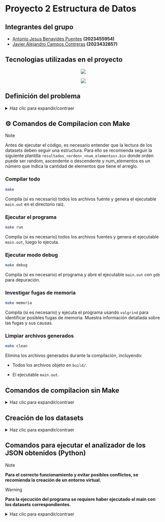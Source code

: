 # Proyecto 2 Estructura de Datos
## Integrantes del grupo
- [Antonio Jesus Benavides Puentes](https://github.com/AntoCreed777) **(2023455954)**
- [Javier Alejandro Campos Contreras](https://github.com/huebitoo) **(2023432857)**

## Tecnologias utilizadas en el proyecto
<p align="center">
  <a href="https://skillicons.dev">
    <img src="https://skillicons.dev/icons?i=git,github,vscode,neovim&perline=5" />
  </a>
</p>
<p align="center">
  <a href="https://skillicons.dev">
    <img src="https://skillicons.dev/icons?i=cpp,python,bash&perline=5" />
  </a>
</p>

## Definición del problema

<details>
  <summary>Haz clic para expandir/contraer</summary>

  En este nuevo entregable vamos a buscar el mejor algoritmo de ordenamiento que puedan implementar o encontrar (de ahí el death-match). 
  
  Existen muchos algoritmos de ordenamiento y cada uno puede ser implementado de diversas maneras, incluso combinando varios algoritmos en uno. Es por ello que encontrar la mejor implementación no es una tarea trivial. 
  
  El objetivo de este entregable es que sean capaces de comparar experimentalmente diversas implementaciones y decidir, en base a evidencia recolectada en sus experimentos, cuál es la mejor solución.
  
  Adicionalmente, esta primera tarea permitirá a los estudiantes familiarizarse con herramientas de profiling y con la creación de códigos que les permitan medir tiempos de ejecución.

  En la comparación, como mínimo, deben considerar los siguientes algoritmos 

- Insertion sort
- Merge sort
- Quick sort
- Heap sort
- Función de sorting implementada en la biblioteca estándar de C++
- Otro algoritmo de ordenamiento que encuentren. Puede ser una fusión de los anteriores.


### Formato de Entrada
Todos los algoritmos implementados deben ordenar números enteros de 32 bits. Sobre los arreglos a ordenar, estos deberán ser leídos desde un archivo de entrada que tenga los valores serializados (es decir, que tenga guardados los 32 bits de cada número). En los experimentos deben probar con distintos tipos de arreglos, entre ellos:

- Arreglos completamente desordenados
- Arreglos ordenados de manera ascendente 
- Arreglos ordenados de manera descendente 
- Otros posibles casos que se les ocurran (ej. arreglos parcialmente ordenados)

### Salida Esperada

Para este entregable, se acordó que la salida consistirá en archivos en formato `json`, los cuales se almacenarán en la ruta `/test/json`. En estos archivos se registrarán los tiempos de ejecución de las pruebas realizadas con cada algoritmo, aplicados a los diferentes conjuntos de datos generados específicamente para las pruebas.

</details>

## ⚙ **Comandos de Compilacion con Make**
> [!NOTE]
> Antes de ejecutar el código, es necesario entender que la lectura de los datasets deben seguir una estructura. Para ello se recomienda seguir la siguiente plantilla
> ``resultados_<orden>_<num_elementos>.bin`` donde orden puede ser random, ascendente o descendente y num_elementos es un número que indica la cantidad de elementos que tiene el arreglo.
### Compilar todo 
```bash
make
```
Compila (si es necesario) todos los archivos fuente y genera el ejecutable ``main.out`` en el directorio raíz.

### Ejecutar el programa
```bash
make run
```
Compila (si es necesario) todos los archivos fuentes y genera el ejecutable ``main.out``, luego lo ejecuta.

### Ejecutar modo debug
```bash
make debug
```
Compila (si es necesario) el programa y abre el ejecutable ``main.out`` con ``gdb`` para depuración.

### Investigar fugas de memoria
```bash
make memoria
```
Compila (si es necesario) y ejecuta el programa usando ``valgrind`` para identificar posibles fugas de memoria. Muestra información detallada sobre las fugas y sus causas.

### Limpiar archivos generados
```bash
make clean
```
Elimina los archivos generados durante la compilación, incluyendo:

  - Todos los archivos objeto en ``build/``.

  - El ejecutable ``main.out``.

## Comandos de compilacion sin Make
<details>
  <summary>Haz clic para expandir/contraer</summary>
  
  ### Compilar Todo
  ```bash
  g++ -I ./include -Wall -O2 ./src/main.cpp ./src/heapSort.cpp ./src/quickSort.cpp ./src/mergeSort.cpp ./src/insertionSort.cpp ./src/timSort.cpp -o main.out
  ```
  Compila todos los archivos fuente y genera el ejecutable ``main.out`` en el directorio raíz.

  ### Ejecutar el programa
  ```bash
  ./main.out
  ```
  Ejecuta el programa (``main.out``).

</details>

## Creación de los datasets
<details>
  <summary>Haz clic para expandir/contraer</summary>
  
### Compilación del creador de datasets
```bash
g++ -o arrayGenerator.out ./src/arrayGenerator.cpp -O2
```
Compila el archivo fuente y genera el ejecutable ``arrayGenerator.out``

### Ejecutar el programa
```bash
./arrayGenerator.out <num_arreglos> <tamanio_arreglos> <dominio_numeros> <orden_arreglo>
```
Donde: 
- **<num_arreglos>** es la cantidad de arreglos que vamos a crear.
- **<tamanio_arreglos>** indica el largo de los arreglos que vamos a crear.
- **<dominio_numeros>** es el dominio de los numeros que puede manejar el arreglo que vamos a crear.
- **<orden_arreglo>** es el orden de los arreglos, ya sea random (1), ascendente (2) o descendente (3).
Ejecuta el programa (``arrayGenerator.out``).

</details>

## Comandos para ejecutar el analizador de los JSON obtenidos (Python)
> [!NOTE]
> **Para el correcto funcionamiento y evitar posibles conflictos, se recomienda la creación de un entorno virtual.**

> [!WARNING]
> **Para la ejecución del programa se requiere haber ejecutado el main con los datasets correspondientes.**

<details>
  <summary>Haz clic para expandir/contraer</summary>
  
### Instalar las dependencias
```bash
pip install -r ./analisis_graficos/requirements.txt
```
Descargará/Actualizará las dependencias necesarias para la visualización de los gráficos.

### Ejecución del programa
#### Linux
```bash
python ./analisis_graficos/analisis.py
```
o también 
```bash
python3 ./analisis_graficos/analisis.py
```
#### Windows
```cmd
python .\analisis_graficos\analisis.py
```
Ejecutará el programa y podrá visualizar los gráficos.

</details>
